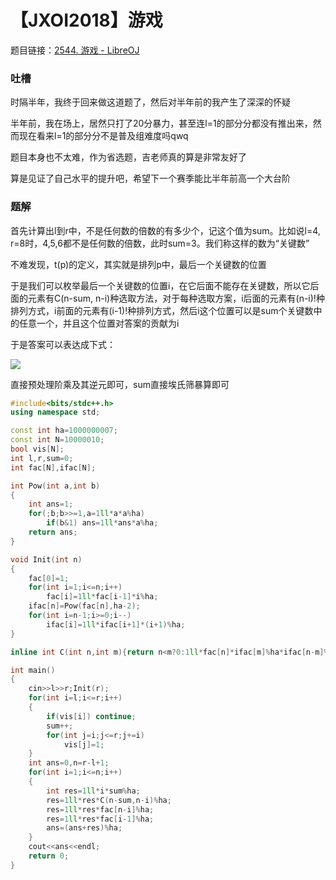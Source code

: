 # 【JXOI2018】游戏

题目链接：[2544. 游戏  -  LibreOJ](https://loj.ac/problem/2544)

### 吐槽

时隔半年，我终于回来做这道题了，然后对半年前的我产生了深深的怀疑

半年前，我在场上，居然只打了20分暴力，甚至连l=1的部分分都没有推出来，然而现在看来l=1的部分分不是普及组难度吗qwq

题目本身也不太难，作为省选题，吉老师真的算是非常友好了

算是见证了自己水平的提升吧，希望下一个赛季能比半年前高一个大台阶

### 题解

首先计算出l到r中，不是任何数的倍数的有多少个，记这个值为sum。比如说l=4, r=8时，4,5,6都不是任何数的倍数，此时sum=3。我们称这样的数为“关键数”

不难发现，t(p)的定义，其实就是排列p中，最后一个关键数的位置

于是我们可以枚举最后一个关键数的位置i，在它后面不能存在关键数，所以它后面的元素有C(n-sum, n-i)种选取方法，对于每种选取方案，i后面的元素有(n-i)!种排列方式，i前面的元素有(i-1)!种排列方式，然后i这个位置可以是sum个关键数中的任意一个，并且这个位置对答案的贡献为i

于是答案可以表达成下式：

![](http://latex.codecogs.com/svg.latex?\sum\limits_{i=1}^ni\times&space;sum\times&space;\binom{n-sum}{n-i}\times(n-i)!\times(i-1)!)

直接预处理阶乘及其逆元即可，sum直接埃氏筛暴算即可

```cpp
#include<bits/stdc++.h>
using namespace std;

const int ha=1000000007;
const int N=10000010;
bool vis[N];
int l,r,sum=0;
int fac[N],ifac[N];

int Pow(int a,int b)
{
    int ans=1;
    for(;b;b>>=1,a=1ll*a*a%ha)
        if(b&1) ans=1ll*ans*a%ha;
    return ans;
}

void Init(int n)
{
    fac[0]=1;
    for(int i=1;i<=n;i++)
        fac[i]=1ll*fac[i-1]*i%ha;
    ifac[n]=Pow(fac[n],ha-2);
    for(int i=n-1;i>=0;i--)
        ifac[i]=1ll*ifac[i+1]*(i+1)%ha;
}

inline int C(int n,int m){return n<m?0:1ll*fac[n]*ifac[m]%ha*ifac[n-m]%ha;}

int main()
{
    cin>>l>>r;Init(r);
    for(int i=l;i<=r;i++)
    {
        if(vis[i]) continue;
        sum++;
        for(int j=i;j<=r;j+=i)
            vis[j]=1;
    }
    int ans=0,n=r-l+1;
    for(int i=1;i<=n;i++)
    {
        int res=1ll*i*sum%ha;
        res=1ll*res*C(n-sum,n-i)%ha;
        res=1ll*res*fac[n-i]%ha;
        res=1ll*res*fac[i-1]%ha;
        ans=(ans+res)%ha;
    }
    cout<<ans<<endl;
    return 0;
}
```

